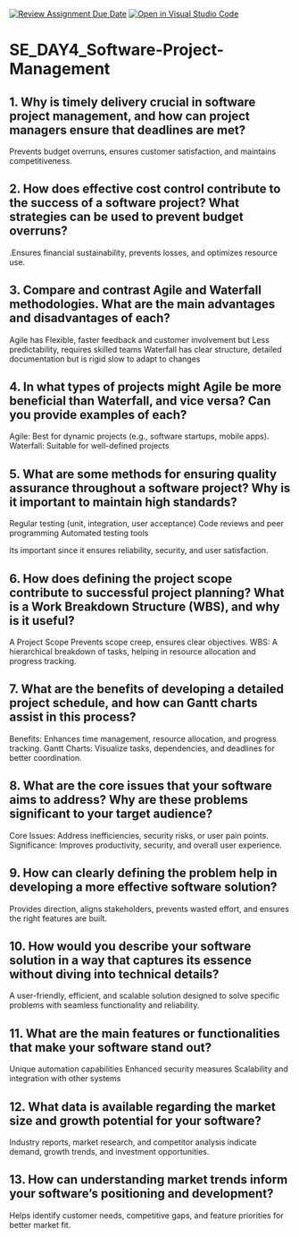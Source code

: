 [![Review Assignment Due Date](https://classroom.github.com/assets/deadline-readme-button-22041afd0340ce965d47ae6ef1cefeee28c7c493a6346c4f15d667ab976d596c.svg)](https://classroom.github.com/a/9pw6JKcu)
[![Open in Visual Studio Code](https://classroom.github.com/assets/open-in-vscode-2e0aaae1b6195c2367325f4f02e2d04e9abb55f0b24a779b69b11b9e10269abc.svg)](https://classroom.github.com/online_ide?assignment_repo_id=18459991&assignment_repo_type=AssignmentRepo)
# SE_DAY4_Software-Project-Management
## 1. Why is timely delivery crucial in software project management, and how can project managers ensure that deadlines are met?
Prevents budget overruns, ensures customer satisfaction, and maintains competitiveness.

## 2. How does effective cost control contribute to the success of a software project? What strategies can be used to prevent budget overruns?

.Ensures financial sustainability, prevents losses, and optimizes resource use.

## 3. Compare and contrast Agile and Waterfall methodologies. What are the main advantages and disadvantages of each?
Agile has	Flexible, faster feedback and customer involvement but Less predictability, requires skilled teams
Waterfall has clear structure, detailed documentation but is rigid slow to adapt to changes


## 4. In what types of projects might Agile be more beneficial than Waterfall, and vice versa? Can you provide examples of each?

Agile: Best for dynamic projects (e.g., software startups, mobile apps).
Waterfall: Suitable for well-defined projects 

## 5. What are some methods for ensuring quality assurance throughout a software project? Why is it important to maintain high standards?

Regular testing (unit, integration, user acceptance)
Code reviews and peer programming
Automated testing tools

Its important since it ensures reliability, security, and user satisfaction.

## 6. How does defining the project scope contribute to successful project planning? What is a Work Breakdown Structure (WBS), and why is it useful?

A Project Scope Prevents scope creep, ensures clear objectives.
WBS: A hierarchical breakdown of tasks, helping in resource allocation and progress tracking.


## 7. What are the benefits of developing a detailed project schedule, and how can Gantt charts assist in this process?

Benefits: Enhances time management, resource allocation, and progress tracking.
Gantt Charts: Visualize tasks, dependencies, and deadlines for better coordination.


## 8. What are the core issues that your software aims to address? Why are these problems significant to your target audience?

Core Issues: Address inefficiencies, security risks, or user pain points.
Significance: Improves productivity, security, and overall user experience.

## 9. How can clearly defining the problem help in developing a more effective software solution?

Provides direction, aligns stakeholders, prevents wasted effort, and ensures the right features are built.


## 10. How would you describe your software solution in a way that captures its essence without diving into technical details?

A user-friendly, efficient, and scalable solution designed to solve specific problems with seamless functionality and reliability.

## 11. What are the main features or functionalities that make your software stand out?

Unique automation capabilities
Enhanced security measures
Scalability and integration with other systems

## 12. What data is available regarding the market size and growth potential for your software?

Industry reports, market research, and competitor analysis indicate demand, growth trends, and investment opportunities.



## 13. How can understanding market trends inform your software’s positioning and development?

Helps identify customer needs, competitive gaps, and feature priorities for better market fit.

